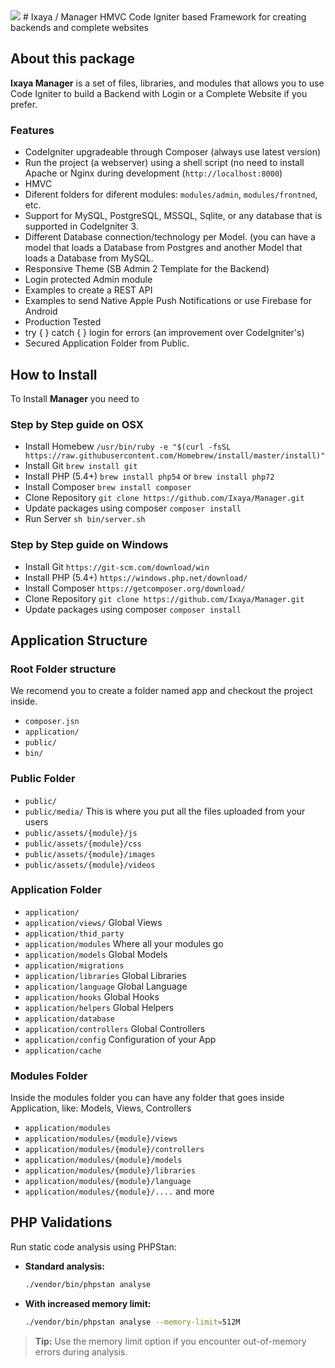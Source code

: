 <img src="https://www.ixaya.com/assets/frontend/default/images/logo_ixaya.png">
# Ixaya / Manager
HMVC Code Igniter based Framework for creating backends and complete websites

## About this package

**Ixaya Manager** is a set of files, libraries, and modules that allows you to use Code Igniter to build a Backend with Login or a Complete Website if you prefer.

### Features
* CodeIgniter upgradeable through Composer (always use latest version)
* Run the project (a webserver) using a shell script (no need to install Apache or Nginx during development (`http://localhost:8000`)
* HMVC
* Diferent folders for diferent modules: `modules/admin`, `modules/frontned`, etc.
* Support for MySQL, PostgreSQL, MSSQL, Sqlite, or any database that is supported in CodeIgniter 3.
* Different Database connection/technology per Model. (you can have a model that loads a Database from Postgres and another Model that loads a Database from MySQL.
* Responsive Theme (SB Admin 2 Template for the Backend)
* Login protected Admin module
* Examples to create a REST API
* Examples to send Native Apple Push Notifications or use Firebase for Android
* Production Tested
* try { } catch { } login for errors (an improvement over CodeIgniter's)
* Secured Application Folder from Public.


## How to Install

To Install **Manager** you need to  

### Step by Step guide on OSX
* Install Homebew `/usr/bin/ruby -e "$(curl -fsSL https://raw.githubusercontent.com/Homebrew/install/master/install)"`
* Install Git `brew install git`
* Install PHP (5.4+) `brew install php54` or `brew install php72`
* Install Composer `brew install composer`
* Clone Repository `git clone https://github.com/Ixaya/Manager.git`
* Update packages using composer `composer install`
* Run Server `sh bin/server.sh`

### Step by Step guide on Windows
* Install Git `https://git-scm.com/download/win`
* Install PHP (5.4+) `https://windows.php.net/download/`
* Install Composer `https://getcomposer.org/download/`
* Clone Repository `git clone https://github.com/Ixaya/Manager.git`
* Update packages using composer `composer install`

## Application Structure

### Root Folder structure
We recomend you to create a folder named app and checkout the project inside.

* `composer.jsn`
* `application/`
* `public/`
* `bin/`

### Public Folder
* `public/`
* `public/media/` This is where you put all the files uploaded from your users
* `public/assets/{module}/js`
* `public/assets/{module}/css`
* `public/assets/{module}/images`
* `public/assets/{module}/videos`

### Application Folder
* `application/`
* `application/views/` Global Views
* `application/thid_party`
* `application/modules` Where all your modules go
* `application/models` Global Models
* `application/migrations`
* `application/libraries` Global Libraries
* `application/language` Global Language
* `application/hooks` Global Hooks
* `application/helpers` Global Helpers
* `application/database`
* `application/controllers` Global Controllers
* `application/config` Configuration of your App
* `application/cache`



### Modules Folder
Inside the modules folder you can have any folder that goes inside Application, like: Models, Views, Controllers

* `application/modules` 
* `application/modules/{module}/views`
* `application/modules/{module}/controllers`
* `application/modules/{module}/models` 
* `application/modules/{module}/libraries`
* `application/modules/{module}/language` 
* `application/modules/{module}/....` and more


## PHP Validations

Run static code analysis using PHPStan:

- **Standard analysis:**
  ```bash
  ./vendor/bin/phpstan analyse
  ```

- **With increased memory limit:**
  ```bash
  ./vendor/bin/phpstan analyse --memory-limit=512M
  ```

> **Tip:** Use the memory limit option if you encounter out-of-memory errors during analysis.


